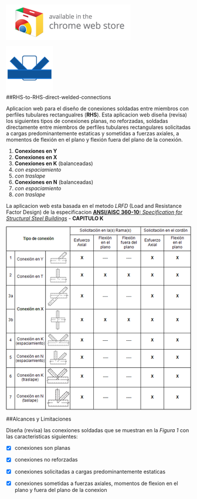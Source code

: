 
<a target="_blank" href="https://chrome.google.com/webstore/detail/rhs-to-rhs-direct-welded/ckefmoilgkjmgmecdekedggknlocldlg">![Try it now in the Chrome web store](capturas/ChromeWebStore_340x96.png)</a>

![logo](/icono-128.png)  
##RHS-to-RHS-direct-welded-connections

Aplicacion web para el diseño de conexiones soldadas entre miembros con perfiles tubulares rectangualres (**RHS**).
Esta aplicacion web diseña (revisa) los  siguientes tipos de conexiones planas, no reforzadas, soldadas directamente entre miembros de perfiles tubulares rectangulares solicitadas a cargas predominantemente estaticas y sometidas a fuerzas axiales, a momentos de flexión en el plano y flexión fuera del plano de la conexión. 

1. **Conexiones en Y**
1. **Conexiones en X**
1. **Conexiones en K** (balanceadas)
  1. *con espaciamiento*
  2. *con traslape*
1. **Conexiones en N** (balanceadas)
  1. *con espaciamiento*
  2. *con traslape*

La aplicacion web esta basada en el metodo *LRFD* (Load and Resistance Factor Design) de la especificacion [**ANSI/AISC 360-10:** *Specification for Structural Steel Buildings*](https://www.aisc.org/WorkArea/showcontent.aspx?id=26516) - **CAPITULO K** 

![conexiones](/capturas/conexiones.png "Figura 1")


##Alcances y Limitaciones

Diseña (revisa) las conexiones soldadas que se muestran en la *Figura 1* con las caracteristicas siguientes:

- [x] conexiones son planas 
- [x] conexiones no reforzadas
- [x] conexiones solicitadas a cargas predominantemente estaticas
- [x] conexiones sometidas a fuerzas axiales, momentos de flexion en el plano y fuera del plano de la conexion

 
